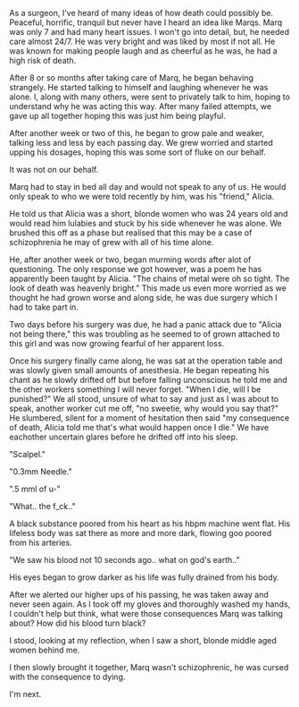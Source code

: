 As a surgeon, I've heard of many ideas of how death could possibly be. Peaceful, horrific, tranquil but never have I heard an idea like Marqs. Marq was only 7 and had many heart issues. 
I won't go into detail, but, he needed care almost 24/7. He was very bright and was liked by most if not all. He was known for making people laugh and as cheerful as he was, he had a high risk of death. 

After 8 or so months after taking care of Marq, he began behaving strangely. He started talking to himself and laughing whenever he was alone. I, along with many others, were sent to privately talk to him, hoping to understand why he was acting this way. After many failed attempts, we gave up all together hoping this was just him being playful.

After another week or two of this, he began to grow pale and weaker, talking less and less by each passing day. We grew worried and started upping his dosages, hoping this was some sort of fluke on our behalf.

It was not on our behalf.

Marq had to stay in bed all day and would not speak to any of us. He would only speak to who we were told recently by him, was his "friend," Alicia.

He told us that Alicia was a short, blonde women who was 24 years old and would read him lulabies and stuck by his side whenever he was alone. We brushed this off as a phase but realised that this may be a case of schizophrenia he may of grew with all of his time alone. 

He, after another week or two, began murming words after alot of questioning. The only response we got however, was a poem he has apparently been taught by Alicia. "The chains 
of metal were oh so tight. The look of death was heavenly bright." This made us even more worried as we thought he had grown worse and along side, he was due surgery which I had to take part in.

Two days before his surgery was due, he had a panic attack due to "Alicia not being there," this was troubling as he seemed to of grown attached to this girl and was now growing fearful of her apparent loss.

Once his surgery finally came along, he was sat at the operation table and was slowly given small amounts of anesthesia. He began repeating his chant as he slowly drifted off but before falling unconscious he told me and the other workers something I will never forget. "When I die, will I be punished?" We all stood, unsure of what to say and just as I was about to speak, another worker cut me off, "no sweetie, why would you say that?" He slumbered, silent for a moment of hesitation then said "my consequence of death, Alicia told me that's what would happen once I die." We have eachother uncertain glares before he drifted off into his sleep.

"Scalpel."

"0.3mm Needle."

".5 mml of u-" 

"What.. the f_ck.."

A black substance poored from his heart as his hbpm machine went flat. His lifeless body was sat there as more and more dark, flowing goo poored from his arteries.

"We saw his blood not 10 seconds ago.. what on god's earth.."

His eyes began to grow darker as his life was fully drained from his body. 

After we alerted our higher ups of his passing, he was taken away and never seen again. As I took off my gloves and thoroughly washed my hands, I couldn't help but think, what were those consequences Marq was talking about? How did his blood turn black? 

I stood, looking at my reflection, when I saw a short, blonde middle aged women behind me.

I then slowly brought it together, Marq wasn't schizophrenic, he was cursed with the consequence to dying. 

I'm next.